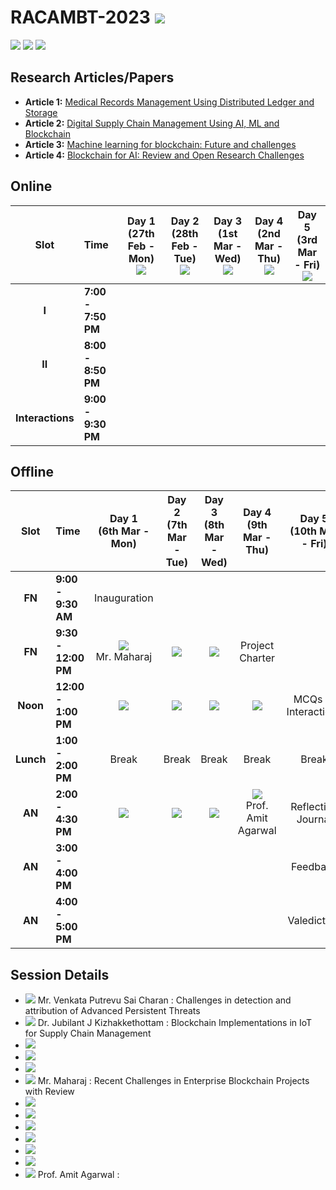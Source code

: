 # RACAMBT-2023 ![](https://img.shields.io/badge/-Live-darkgreen)
![](https://img.shields.io/badge/Focus-AI-blue) ![](https://img.shields.io/badge/Focus-ML-blue) ![](https://img.shields.io/badge/Focus-Blockchain-blue)

## Research Articles/Papers

- **Article 1:** [Medical Records Management Using Distributed Ledger and Storage](Articles/AVV_2021_Medical_Records_Management_Using_Distributed_Ledger_and_Storage.pdf)
- **Article 2:** [Digital Supply Chain Management Using AI, ML and Blockchain](Articles/2022_Digital_Supply_Chain_Management_Using_AI_ML_and_Blockchain.pdf)
- **Article 3:** [Machine learning for blockchain: Future and challenges](Articles/2021_Machine_learning_in_for_blockchain_Future_and_challenges.pdf)
- **Article 4:** [Blockchain for AI: Review and Open Research Challenges](Articles/2019_Blockchain_for_AI_Review_and_Open_Research_Challenges.pdf)

## Online 

| Slot | Time | Day 1 <br> (27th Feb - Mon) <br> ![](https://img.shields.io/badge/-Session_1-blue) | Day 2 <br> (28th Feb - Tue) <br> ![](https://img.shields.io/badge/-Session_2-blue) | Day 3 <br> (1st Mar - Wed) <br> ![](https://img.shields.io/badge/-Session_3-blue) | Day 4 <br> (2nd Mar - Thu) <br> ![](https://img.shields.io/badge/-Session_4-blue) | Day 5 <br> (3rd Mar - Fri) <br> ![](https://img.shields.io/badge/-Session_5-blue) |
|:----:|:-----|:-----:|:-----:|:-----:|:-----:|:-----:|
| **I** | **7:00 - 7:50 PM** |   |   |   |   |  |
| **II** | **8:00 - 8:50 PM** | |  |  |  |  | 
| **Interactions** | **9:00 - 9:30 PM** |  | |  |  |  |

## Offline 

| Slot | Time | Day 1 <br> (6th Mar - Mon)  | Day 2 <br> (7th Mar - Tue) | Day 3 <br> (8th Mar - Wed) | Day 4 <br> (9th Mar - Thu) | Day 5 <br> (10th Mar - Fri) | 
|:----:|:-----|:------:|:-----:|:-----:|:-----:|:-----:|
| **FN** | **9:00 - 9:30 AM** | Inauguration  | | | | | 
| **FN** | **9:30 - 12:00 PM** | ![](https://img.shields.io/badge/-Session_7-blue) <br> Mr. Maharaj  | ![](https://img.shields.io/badge/-Session_11-blue) <br>  | ![](https://img.shields.io/badge/-Session_13-blue) <br>  | Project <br> Charter <br> |
| **Noon** | **12:00 - 1:00 PM** | [![](https://img.shields.io/badge/-Article_1_Discussion-purple)](Articles/AVV_2021_Medical_Records_Management_Using_Distributed_Ledger_and_Storage.pdf) <br>   | [![](https://img.shields.io/badge/-Article_2_Discussion-purple)](Articles/2022_Digital_Supply_Chain_Management_Using_AI_ML_and_Blockchain.pdf) <br>  | [![](https://img.shields.io/badge/-Article_3_Discussion-purple)](Articles/2021_Machine_learning_in_for_blockchain_Future_and_challenges.pdf) <br> | [![](https://img.shields.io/badge/-Article_4_Discussion-purple)](Articles/2019_Blockchain_for_AI_Review_and_Open_Research_Challenges.pdf) <br> | MCQs or <br> Interactions <br>  |
| **Lunch** | **1:00 - 2:00 PM** | Break | Break | Break | Break | Break |
| **AN** | **2:00 - 4:30 PM** | ![](https://img.shields.io/badge/-Session_8-blue)  <br> | ![](https://img.shields.io/badge/-Session_10-blue) <br> | ![](https://img.shields.io/badge/-Session_12-blue) <br> | ![](https://img.shields.io/badge/-Session_14-blue) <br> Prof. Amit Agarwal | Reflection <br> Journal |
| **AN**  | **3:00 - 4:00 PM** |  |  |  | | Feedback <br> |
| **AN** | **4:00 - 5:00 PM** |  |  | | | Valedictory <br>  | 


## Session Details 

 - ![](https://img.shields.io/badge/-Session_1-blue) Mr. Venkata Putrevu Sai Charan : Challenges in detection and attribution of Advanced Persistent Threats
 - ![](https://img.shields.io/badge/-Session_2-blue) Dr. Jubilant J Kizhakkethottam : Blockchain Implementations in IoT for Supply Chain Management
 - ![](https://img.shields.io/badge/-Session_3-blue) 
 - ![](https://img.shields.io/badge/-Session_4-blue) 
 - ![](https://img.shields.io/badge/-Session_5-blue)  
 - ![](https://img.shields.io/badge/-Session_7-blue)  Mr. Maharaj : Recent Challenges in Enterprise Blockchain Projects with Review  
 - ![](https://img.shields.io/badge/-Session_8-blue) 
 - ![](https://img.shields.io/badge/-Session_9-blue)  
 - ![](https://img.shields.io/badge/-Session_10-blue)  
 - ![](https://img.shields.io/badge/-Session_11-blue) 
 - ![](https://img.shields.io/badge/-Session_12-blue)
 - ![](https://img.shields.io/badge/-Session_13-blue) 
 - ![](https://img.shields.io/badge/-Session_14-blue) Prof. Amit Agarwal :
